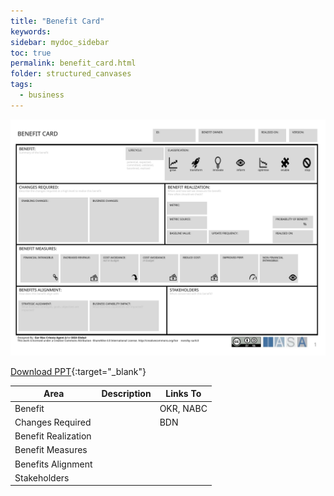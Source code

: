 ```yaml
---
title: "Benefit Card"
keywords: 
sidebar: mydoc_sidebar
toc: true
permalink: benefit_card.html
folder: structured_canvases
tags: 
  - business
---
```


![image001](media/benefit_card001.svg)

[Download PPT](media/ppt/benefit_card.ppt){:target="_blank"}

| Area | Description | Links To |
| --- | --- | --- |
| Benefit |   | OKR, NABC |
| Changes Required |   | BDN |
| Benefit Realization |   |   |
| Benefit Measures |   |   |
| Benefits Alignment |   |   |
| Stakeholders |   |   |